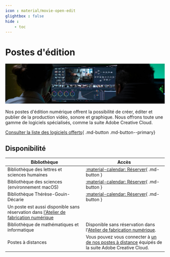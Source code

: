 ```yaml
---
icon : material/movie-open-edit
glightbox : false
hide : 
    - toc
---
```


# Postes d'édition

![](images/edition.jpg)

Nos postes d'édition numérique offrent la possibilité de créer, éditer et publier de la production vidéo, sonore et graphique. Nous offrons toute une gamme de logiciels spécialisés, comme la suite Adobe Creative Cloud.
 
[Consulter la liste des logiciels offerts](../logiciels/index.md){ .md-button .md-button--primary}

## Disponibilité

| Bibliothèque | Accès |
|------|------|
| Bibliothèque des lettres et sciences humaines | [:material-calendar: Réserver](https://calendrier.bib.umontreal.ca/spaces?lid=2019&gid=5747){ .md-button } |
| Bibliothèque des sciences (environnement macOS) | [:material-calendar: Réserver](https://calendrier.bib.umontreal.ca/space/22893){ .md-button } |
| Bibliothèque Thérèse-Gouin-Décarie | [:material-calendar: Réserver](https://calendrier.bib.umontreal.ca/spaces?lid=2139&gid=6636){ .md-button } 
Un poste est aussi disponible sans réservation dans [l'Atelier de fabrication numérique](#) |
| Bibliothèque de mathématiques et informatique | Disponible sans réservation dans l'[Atelier de fabrication numérique](#). |
| Postes à distances | Vous pouvez vous connecter à [un de nos postes à distance](#) équipés de la suite Adobe Creative Cloud. |